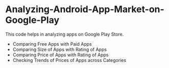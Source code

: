 # Analyzing-Android-App-Market-on-Google-Play

This code helps in analyzing apps on Google Play Store. 
* Comparing Free Apps with Paid Apps
* Comparing Size of Apps with Rating of Apps
* Comparing Price of Apps with Rating of Apps
* Checking Trends of Prices of Apps across Categories
